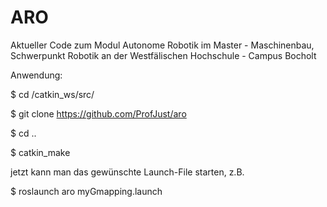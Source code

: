 # ARO
Aktueller Code zum Modul Autonome Robotik im Master - Maschinenbau, Schwerpunkt Robotik an der Westfälischen Hochschule - Campus Bocholt 

Anwendung:

  $ cd /catkin_ws/src/

  $ git clone https://github.com/ProfJust/aro

  $ cd ..

  $ catkin_make


jetzt kann man das gewünschte Launch-File starten, z.B. 

  $ roslaunch aro myGmapping.launch
